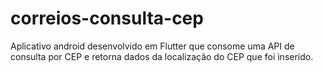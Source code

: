 # correios-consulta-cep
Aplicativo android desenvolvido em Flutter que consome uma API de consulta por CEP e retorna dados da localização do CEP que foi inserido.
